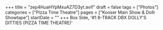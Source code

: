 +++
title = "zep4HuaHYpMxuAZ7D3yt.avif"
draft = false
tags = ["Photos"]
categories = ["Pizza Time Theatre"]
pages = ["Kooser Main Show & Dolli Showtape"]
startDate = ""
+++
Box Side, '#1 8-TRACK DBX DOLLY'S DITTIES (PIZZA TIME THEATRE)'
